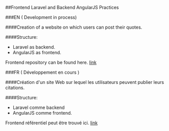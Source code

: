 ##Frontend Laravel and Backend AngularJS Practices

###EN ( Development in process)

####Creation of a website on which users can post their quotes.

####Structure:
- Laravel as backend.
- AngularJS as frontend.

Frontend repository can be found here. [link](https://github.com/junaidkhalid1/Angular-Laravel-Frontend)

###FR ( Développement en cours )


####Création d'un site Web sur lequel les utilisateurs peuvent publier leurs citations.

####Structure:

- Laravel comme backend
- AngularJS comme frontend.

Frontend référentiel peut être trouvé ici. [link](https://github.com/junaidkhalid1/Angular-Laravel-Frontend)

